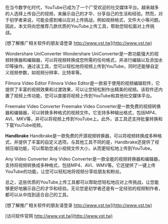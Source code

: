 在当今数字化时代，YouTube已成为了一个广受欢迎的社交媒体平台。越来越多的人选择上传自己的视频，来展示自己的才华、分享自己的生活和经验。然而，对于初学者来说，可能会感到难以应对上传挑战，例如视频格式、文件大小等问题。因此，本文将向您推荐几款优质的YouTube上传工具，帮助您轻松面对上传挑战。

[想了解推广相关软件的朋友请登录 http://www.vst.tw](http://www.vst.tw)

Wondershare UniConverter
Wondershare UniConverter是一款功能强大的视频转换器和编辑器，可以将视频转换成您所需的任何格式，并进行编辑以及添加水印等操作。通过该工具，您可以轻松地将视频上传到YouTube，同时还能够自定义视频参数，如视频分辨率、比特率等。

Filmora Video Editor
Filmora Video Editor是一款易于使用的视频编辑软件，它提供了丰富的视频效果和过渡效果，可以让您轻松制作出精美的视频。该软件还内置了视频上传功能，您可以直接将视频上传到YouTube和其他社交媒体平台。

Freemake Video Converter
Freemake Video Converter是一款免费的视频转换器和编辑器，可以转换多种格式的视频文件。它支持多种输出格式，包括MP4、AVI、MKV等，并可以将视频上传到YouTube上。此外，该工具还支持批量转换和下载YouTube视频。

**Handbrake**
Handbrake是一款免费的开源视频转换器，可以将视频转换成多种格式，并提供了丰富的自定义选项。与其他工具不同的是，Handbrake还提供了视频压缩功能，可以帮助您减小视频文件大小，从而更轻松地上传到YouTube。

Any Video Converter
Any Video Converter是一款全能的视频转换器和编辑器，支持将视频转换成多种格式，包括MP4、AVI、WMV等。它还提供了一键上传YouTube的功能，让您可以轻松地将视频分享给朋友和粉丝。

总之，这些优质的YouTube上传工具都可以帮助您轻松地应对上传挑战，让您能够更好地展示自己的才华和经验。无论您是初学者还是有一定经验的视频制作者，都可以从中找到适合自己的工具。

[想了解推广相关软件的朋友请登录 http://www.vst.tw](http://www.vst.tw)


[访问软件官网 http://www.vst.tw](http://www.vst.tw)
